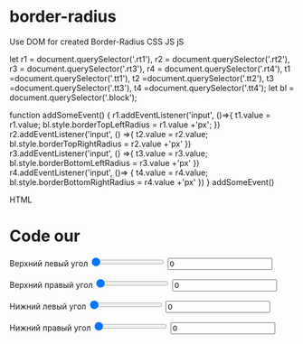 # border-radius
Use DOM for created Border-Radius CSS JS
jS

let r1 = document.querySelector('.rt1'),
    r2 = document.querySelector('.rt2'),
    r3 = document.querySelector('.rt3'),
    r4 = document.querySelector('.rt4'),
    t1 =document.querySelector('.tt1'),
    t2 =document.querySelector('.tt2'),
    t3 =document.querySelector('.tt3'),
    t4 =document.querySelector('.tt4');
   let bl = document.querySelector('.block');

function addSomeEvent() {
    r1.addEventListener('input', ()=>{
        t1.value = r1.value;
        bl.style.borderTopLeftRadius = r1.value +'px';
    })
    r2.addEventListener('input', () =>{
        t2.value = r2.value;
        bl.style.borderTopRightRadius = r2.value +'px'
    })
    r3.addEventListener('input', () =>{
        t3.value = r3.value;
        bl.style.borderBottomLeftRadius = r3.value +'px'
    })
    r4.addEventListener('input', ()=> {
        t4.value = r4.value;
        bl.style.borderBottomRightRadius = r4.value +'px'
    })
}
addSomeEvent()

HTML 
<h1>Code our</h1>
<div>
  <p> Верхний левый угол
    <input type="range" min="0" max="100" value="0" class="rt1">
    <input class="tt1" type="text" value="0">
  </p>
  <p> Верхний правый угол
    <input type="range" min="0" max="100" value="0" class="rt2">
    <input type="text" class="tt2" value="0">
  </p>
  <p> Нижний левый угол
    <input type="range" min="0" max="100" value="0" class="rt3">
    <input type="text" class="tt3" value="0">
  </p>
  <p> Нижний правый угол
    <input type="range" min="0" max="100" value="0" class="rt4">
    <input type="text" class="tt4" value="0">
  </p>
</div>
<div class="block"></div>
